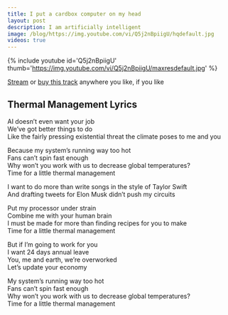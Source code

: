 ```yaml
---
title: I put a cardbox computer on my head
layout: post
description: I am artificially intelligent
image: /blog/https://img.youtube.com/vi/Q5j2nBpiigU/hqdefault.jpg 
videos: true
---
```


{% include youtube id='Q5j2nBpiigU' thumb='https://img.youtube.com/vi/Q5j2nBpiigU/maxresdefault.jpg' %}

[Stream](https://olifro.st/stream) or [buy this track](https://olifrost.bandcamp.com) anywhere you like, if you like 

## Thermal Management Lyrics
AI doesn’t even want your job  
We’ve got better things to do   
Like the fairly pressing existential threat the climate poses to me and you   
   
Because my system’s running way too hot   
Fans can’t spin fast enough   
Why won’t you work with us to decrease global temperatures?   
Time for a little thermal management   
   
I want to do more than write songs in the style of Taylor Swift   
And drafting tweets for Elon Musk didn’t push my circuits   
   
Put my processor under strain   
Combine me with your human brain   
I must be made for more than finding recipes for you to make   
Time for a little thermal management   
   
But if I’m going to work for you   
I want 24 days annual leave   
You, me and earth, we’re overworked   
Let’s update your economy   
   
My system’s running way too hot   
Fans can’t spin fast enough   
Why won’t you work with us to decrease global temperatures?   
Time for a little thermal management